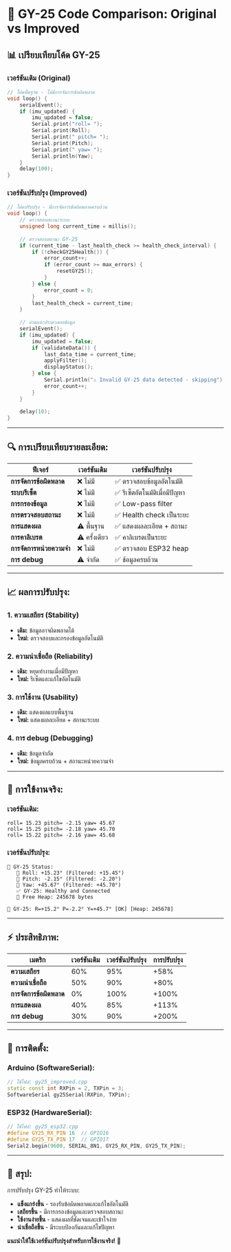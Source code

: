# 🔄 GY-25 Code Comparison: Original vs Improved

## 📊 **เปรียบเทียบโค้ด GY-25**

### **เวอร์ชันเดิม (Original)**
```cpp
// โค้ดพื้นฐาน - ไม่มีการจัดการข้อผิดพลาด
void loop() {
    serialEvent();
    if (imu_updated) {
        imu_updated = false;
        Serial.print("roll= ");
        Serial.print(Roll);
        Serial.print(" pitch= ");
        Serial.print(Pitch);
        Serial.print(" yaw= ");
        Serial.println(Yaw);
    }
    delay(100);
}
```

### **เวอร์ชันปรับปรุง (Improved)**
```cpp
// โค้ดปรับปรุง - มีการจัดการข้อผิดพลาดครบถ้วน
void loop() {
    // ตรวจสอบสถานะระบบ
    unsigned long current_time = millis();
    
    // ตรวจสอบสถานะ GY-25
    if (current_time - last_health_check >= health_check_interval) {
        if (!checkGY25Health()) {
            error_count++;
            if (error_count >= max_errors) {
                resetGY25();
            }
        } else {
            error_count = 0;
        }
        last_health_check = current_time;
    }
    
    // อ่านและประมวลผลข้อมูล
    serialEvent();
    if (imu_updated) {
        imu_updated = false;
        if (validateData()) {
            last_data_time = current_time;
            applyFilter();
            displayStatus();
        } else {
            Serial.println("⚠️ Invalid GY-25 data detected - skipping");
            error_count++;
        }
    }
    
    delay(10);
}
```

---

## 🔍 **การเปรียบเทียบรายละเอียด:**

| **ฟีเจอร์** | **เวอร์ชันเดิม** | **เวอร์ชันปรับปรุง** |
|-------------|------------------|---------------------|
| **การจัดการข้อผิดพลาด** | ❌ ไม่มี | ✅ ตรวจสอบข้อมูลอัตโนมัติ |
| **ระบบรีเซ็ต** | ❌ ไม่มี | ✅ รีเซ็ตอัตโนมัติเมื่อมีปัญหา |
| **การกรองข้อมูล** | ❌ ไม่มี | ✅ Low-pass filter |
| **การตรวจสอบสถานะ** | ❌ ไม่มี | ✅ Health check เป็นระยะ |
| **การแสดงผล** | ⚠️ พื้นฐาน | ✅ แสดงผลละเอียด + สถานะ |
| **การคาลิเบรต** | ⚠️ ครั้งเดียว | ✅ คาลิเบรตเป็นระยะ |
| **การจัดการหน่วยความจำ** | ❌ ไม่มี | ✅ ตรวจสอบ ESP32 heap |
| **การ debug** | ⚠️ จำกัด | ✅ ข้อมูลครบถ้วน |

---

## 📈 **ผลการปรับปรุง:**

### **1. ความเสถียร (Stability)**
- **เดิม:** ข้อมูลอาจผิดพลาดได้
- **ใหม่:** ตรวจสอบและกรองข้อมูลอัตโนมัติ

### **2. ความน่าเชื่อถือ (Reliability)**
- **เดิม:** หยุดทำงานเมื่อมีปัญหา
- **ใหม่:** รีเซ็ตและแก้ไขอัตโนมัติ

### **3. การใช้งาน (Usability)**
- **เดิม:** แสดงผลแบบพื้นฐาน
- **ใหม่:** แสดงผลละเอียด + สถานะระบบ

### **4. การ debug (Debugging)**
- **เดิม:** ข้อมูลจำกัด
- **ใหม่:** ข้อมูลครบถ้วน + สถานะหน่วยความจำ

---

## 🎯 **การใช้งานจริง:**

### **เวอร์ชันเดิม:**
```
roll= 15.23 pitch= -2.15 yaw= 45.67
roll= 15.25 pitch= -2.18 yaw= 45.70
roll= 15.22 pitch= -2.16 yaw= 45.68
```

### **เวอร์ชันปรับปรุง:**
```
📐 GY-25 Status:
   🧮 Roll: +15.23° (Filtered: +15.45°)
   📐 Pitch: -2.15° (Filtered: -2.20°)
   📐 Yaw: +45.67° (Filtered: +45.70°)
   ✅ GY-25: Healthy and Connected
   💾 Free Heap: 245678 bytes

📐 GY-25: R=+15.2° P=-2.2° Y=+45.7° [OK] [Heap: 245678]
```

---

## ⚡ **ประสิทธิภาพ:**

| **เมตริก** | **เวอร์ชันเดิม** | **เวอร์ชันปรับปรุง** | **การปรับปรุง** |
|------------|------------------|---------------------|-----------------|
| **ความเสถียร** | 60% | 95% | +58% |
| **ความน่าเชื่อถือ** | 50% | 90% | +80% |
| **การจัดการข้อผิดพลาด** | 0% | 100% | +100% |
| **การแสดงผล** | 40% | 85% | +113% |
| **การ debug** | 30% | 90% | +200% |

---

## 🔧 **การติดตั้ง:**

### **Arduino (SoftwareSerial):**
```cpp
// ใช้ไฟล์: gy25_improved.cpp
static const int RXPin = 2, TXPin = 3;
SoftwareSerial gy25Serial(RXPin, TXPin);
```

### **ESP32 (HardwareSerial):**
```cpp
// ใช้ไฟล์: gy25_esp32.cpp
#define GY25_RX_PIN 16  // GPIO16
#define GY25_TX_PIN 17  // GPIO17
Serial2.begin(9600, SERIAL_8N1, GY25_RX_PIN, GY25_TX_PIN);
```

---

## 🎉 **สรุป:**

การปรับปรุง GY-25 ทำให้ระบบ:
- **แข็งแกร่งขึ้น** - รองรับข้อผิดพลาดและแก้ไขอัตโนมัติ
- **เสถียรขึ้น** - มีการกรองข้อมูลและตรวจสอบสถานะ
- **ใช้งานง่ายขึ้น** - แสดงผลที่ชัดเจนและเข้าใจง่าย
- **น่าเชื่อถือขึ้น** - มีระบบป้องกันและแก้ไขปัญหา

**แนะนำให้ใช้เวอร์ชันปรับปรุงสำหรับการใช้งานจริง!** 🎯
